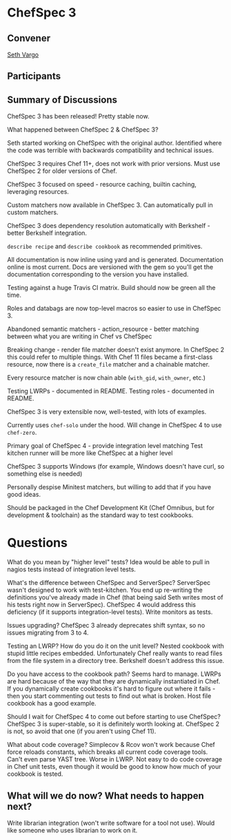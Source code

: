 ChefSpec 3
==========

## Convener

[Seth Vargo](https://twitter.com/sethvargo)

## Participants

## Summary of Discussions

ChefSpec 3 has been released!  Pretty stable now.

What happened between ChefSpec 2 & ChefSpec 3?

Seth started working on ChefSpec with the original author.  Identified where the code was terrible with backwards compatibility and technical issues.

ChefSpec 3 requires Chef 11+, does not work with prior versions.  Must use ChefSpec 2 for older versions of Chef.

ChefSpec 3 focused on speed - resource caching, builtin caching, leveraging resources.

Custom matchers now available in ChefSpec 3.  Can automatically pull in custom matchers.

ChefSpec 3 does dependency resolution automatically with Berkshelf - better Berkshelf integration.

`describe recipe` and `describe cookbook` as recommended primitives.

All documentation is now inline using yard and is generated.  Documentation online is most current.  Docs are versioned with the gem so you'll get the documentation corresponding to the version you have installed.

Testing against a huge Travis CI matrix.  Build should now be green all the time.

Roles and databags are now top-level macros so easier to use in ChefSpec 3.

Abandoned semantic matchers - action_resource - better matching between what you are writing in Chef vs ChefSpec

Breaking change - render file matcher doesn't exist anymore.  In ChefSpec 2 this could refer to multiple things.  With Chef 11 files became a first-class resource, now there is a `create_file` matcher and a chainable matcher.

Every resource matcher is now chain able (`with_gid`, `with_owner`, etc.)

Testing LWRPs - documented in README.
Testing roles - documented in README.

ChefSpec 3 is very extensible now, well-tested, with lots of examples.

Currently uses `chef-solo` under the hood.  Will change in ChefSpec 4 to use `chef-zero`.

Primary goal of ChefSpec 4 - provide integration level matching
Test kitchen runner will be more like ChefSpec at a higher level

ChefSpec 3 supports Windows (for example, Windows doesn't have curl, so something else is needed)

Personally despise Minitest matchers, but willing to add that if you have good ideas.

Should be packaged in the Chef Development Kit (Chef Omnibus, but for development & toolchain) as the standard way to test cookbooks.

Questions
=========

What do you mean by "higher level" tests?  Idea would be able to pull in nagios tests instead of integration level tests.

What's the difference between ChefSpec and ServerSpec?  ServerSpec wasn't designed to work with test-kitchen.  You end up re-writing the definitions you've already made in Chef (that being said Seth writes most of his tests right now in ServerSpec).  ChefSpec 4 would address this deficiency (if it supports integration-level tests).  Write monitors as tests.

Issues upgrading?  ChefSpec 3 already deprecates shift syntax, so no issues migrating from 3 to 4.

Testing an LWRP?  How do you do it on the unit level?  Nested cookbook with stupid little recipes embedded.  Unfortunately Chef really wants to read files from the file system in a directory tree.  Berkshelf doesn't address this issue.

Do you have access to the cookbook path?  Seems hard to manage.  LWRPs are hard because of the way that they are dynamically instantiated in Chef.  If you dynamically create cookbooks it's hard to figure out where it fails - then you start commenting out tests to find out what is broken.  Host file cookbook has a good example.

Should I wait for ChefSpec 4 to come out before starting to use ChefSpec?  ChefSpec 3 is super-stable, so it is definitely worth looking at.  ChefSpec 2 is not, so avoid that one (if you aren't using Chef 11).

What about code coverage?  Simplecov & Rcov won't work because Chef force reloads constants, which breaks all current code coverage tools.  Can't even parse YAST tree.  Worse in LWRP.  Not easy to do code coverage in Chef unit tests, even though it would be good to know how much of your cookbook is tested.

## What will we do now?  What needs to happen next?

Write librarian integration (won't write software for a tool not use).  Would like someone who uses librarian to work on it.